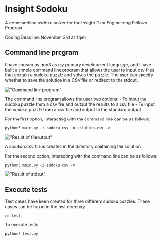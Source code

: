 Insight Sodoku
==============

A commandline sodoku solver for the Insight Data Engineering Fellows Program

Coding Deadline: November 3rd at 11pm

Command line program
--------------------
I have chosen python3 as my primary development language, and I have built a
simple command line program that allows the user to input csv files that contain
a sudoku puzzle and solves the puzzle. The user can specify whether to save the solution
in a CSV file or redirect to the stdout.

!["Command line program"](http://cl.ly/image/3X1C0F3M3E1H/program.png)

The command line program allows the user two options:
    - To input the sudoku puzzle from a csv file and output the results to a csv file
    - To input the sudoku puzzle from a csv file and output to the standard output

For the first option, interacting with the command line can be as follows:

```python3
python3 main.py -i sudoku.csv -o solution.csv -v
```

!["Result of fileoutput"](http://cl.ly/image/2K021I2I1X0S/fileoutput.png)

A *solution.csv* file is created in the directory containing the solution


For the second option, interacting with the command line can be as follows:

```python3
python3 main.py -i sudoku.csv -v
```

!["Result of stdout"](http://cl.ly/image/2G2k0q3K1q16/stdoutput.png)



Execute tests
--------------

Test cases have been created for three different sudoku puzzles. These
cases can be found in the test directory

```sh
cd test
```

To execute tests

```sh
python3 test.py
```
